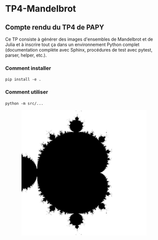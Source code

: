 # TP4-Mandelbrot
## Compte rendu du TP4 de PAPY
Ce TP consiste à générer des images d'ensembles de Mandelbrot et de Julia et à inscrire tout ça dans un environnement Python complet (documentation complète avec Sphinx, procédures de test avec pytest, parser, helper, etc.).

### Comment installer
`pip install -e .`

### Comment utiliser
`python -m src/...`

<p align="center"><img src="src/mandelbrot/results/fig_mandel.png" width="400" height="400"></p>
